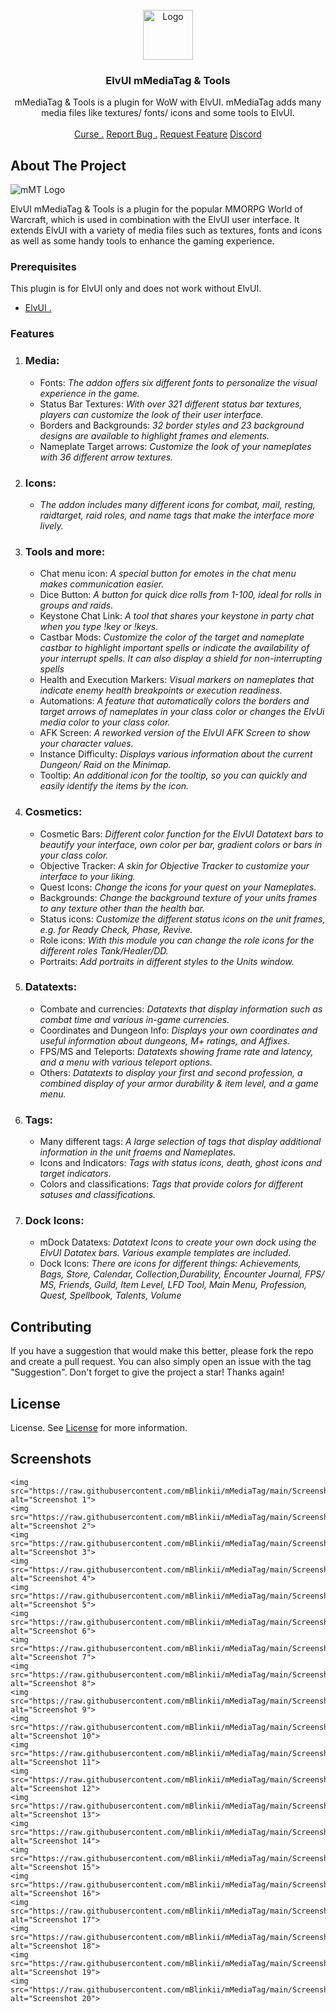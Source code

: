 <br/>
<div align="center">
<img src="https://raw.githubusercontent.com/mBlinkii/mMediaTag/main/Logo/mmt_icon.png" alt="Logo" width="80" height="80">
</a>
<h3 align="center">ElvUI mMediaTag & Tools</h3>
<p align="center">
mMediaTag & Tools is a plugin for WoW with ElvUI. mMediaTag adds many media files like textures/ fonts/ icons and some tools to ElvUI.
<br/>
<br/>
<a href="https://www.curseforge.com/wow/addons/elvui_mmediatag">Curse .</a>  
<a href="https://github.com/mBlinkii/mMediaTag/issues">Report Bug .</a>
<a href="https://github.com/mBlinkii/mMediaTag/issues">Request Feature</a>
<a href="https://discord.gg/AE9XebMU49">Discord</a>
</p>
</div> 

   ## About The Project
   ![mMT Logo](https://raw.githubusercontent.com/mBlinkii/mMediaTag/main/Logo/mmt_logo.png)

   ElvUI mMediaTag & Tools is a plugin for the popular MMORPG World of Warcraft, which is used in combination with the ElvUI user interface. It extends ElvUI with a variety of media files such as textures, fonts and icons as well as some handy tools to enhance the gaming experience.
   ### Prerequisites
   This plugin is for ElvUI only and does not work without ElvUI.
   - <a href="https://tukui.org/">ElvUI .</a>  
   ### Features
   1. ### Media:
      - Fonts: _The addon offers six different fonts to personalize the visual experience in the game._
      - Status Bar Textures: _With over 321 different status bar textures, players can customize the look of their user interface._ 
      - Borders and Backgrounds: _32 border styles and 23 background designs are available to highlight frames and elements._
      - Nameplate Target arrows: _Customize the look of your nameplates with 36 different arrow textures._ 

   2. ### Icons:
      - _The addon includes many different icons for combat,  mail, resting, raidtarget, raid roles, and name tags that make the interface more lively._

   3. ### Tools and more:
      - Chat menu icon: _A special button for emotes in the chat menu makes communication easier._
      - Dice Button: _A button for quick dice rolls from 1-100, ideal for rolls in groups and raids._
      - Keystone Chat Link: _A tool that shares your keystone in party chat when you type !key or !keys._
      - Castbar Mods: _Customize the color of the target and nameplate castbar to highlight important spells or indicate the availability of your interrupt spells. It can also display a shield for non-interrupting spells_
      - Health and Execution Markers: _Visual markers on nameplates that indicate enemy health breakpoints or execution readiness._
      - Automations: _A feature that automatically colors the borders and target arrows of nameplates in your class color or changes the ElvUi media color to your class color._
      - AFK Screen: _A reworked version of the ElvUI AFK Screen to show your character values._
      - Instance Difficulty: _Displays various information about the current Dungeon/ Raid on the Minimap._
      - Tooltip: _An additional icon for the tooltip, so you can quickly and easily identify the items by the icon._

   4. ### Cosmetics:
      - Cosmetic Bars: _Different color function for the ElvUI Datatext bars to beautify your interface, own color per bar, gradient colors or bars in your class color._
      - Objective Tracker: _A skin for Objective Tracker to customize your interface to your liking._
      - Quest Icons: _Change the icons for your quest on your Nameplates._
      - Backgrounds: _Change the background texture of your units frames to any texture other than the health bar._
      - Status icons: _Customize the different status icons on the unit frames, e.g. for Ready Check, Phase, Revive._
      - Role icons: _With this module you can change the role icons for the different roles Tank/Healer/DD._
      - Portraits: _Add portraits in different styles to the Units window._

   5. ### Datatexts:
      - Combate and currencies: _Datatexts that display information such as combat time and various in-game currencies._
      - Coordinates and Dungeon Info: _Displays your own coordinates and useful information about dungeons, M+ ratings, and Affixes._
      - FPS/MS and Teleports: _Datatexts showing frame rate and latency, and a menu with various teleport options._
      - Others: _Datatexts to display your first and second profession, a combined display of your armor durability & item level, and a game menu._

   6. ### Tags:
      - Many different tags: _A large selection of tags that display additional information in the unit fraems and Nameplates._
      - Icons and Indicators: _Tags with status icons, death, ghost icons and target indicators._
      - Colors and classifications: _Tags that provide colors for different satuses and classifications._

   7. ### Dock Icons:
      - mDock Datatexs: _Datatext Icons to create your own dock using the ElvUI Datatex bars. Various example templates are included._
      - Dock Icons: _There are icons for different things: Achievements, Bags, Store, Calendar, Collection,Durability, Encounter Journal, FPS/ MS, Friends, Guild, Item Level, LFD Tool, Main Menu, Profession, Quest, Spellbook, Talents, Volume_

   ## Contributing
   If you have a suggestion that would make this better, please fork the repo and create a pull request. You can also simply open an issue with the tag "Suggestion".
   Don't forget to give the project a star! Thanks again!

   ## License
   License. See [License](https://github.com/mBlinkii/mMediaTag/blob/main/LICENSE.txt) for more information.

   ## Screenshots
    <img src="https://raw.githubusercontent.com/mBlinkii/mMediaTag/main/Screenshot/pre1.png" alt="Screenshot 1">
    <img src="https://raw.githubusercontent.com/mBlinkii/mMediaTag/main/Screenshot/pre2.png" alt="Screenshot 2">
    <img src="https://raw.githubusercontent.com/mBlinkii/mMediaTag/main/Screenshot/pre3.png" alt="Screenshot 3">
    <img src="https://raw.githubusercontent.com/mBlinkii/mMediaTag/main/Screenshot/pre4.png" alt="Screenshot 4">
    <img src="https://raw.githubusercontent.com/mBlinkii/mMediaTag/main/Screenshot/pre5.png" alt="Screenshot 5">
    <img src="https://raw.githubusercontent.com/mBlinkii/mMediaTag/main/Screenshot/pre6.png" alt="Screenshot 6">
    <img src="https://raw.githubusercontent.com/mBlinkii/mMediaTag/main/Screenshot/pre7.png" alt="Screenshot 7">
    <img src="https://raw.githubusercontent.com/mBlinkii/mMediaTag/main/Screenshot/pre8.png" alt="Screenshot 8">
    <img src="https://raw.githubusercontent.com/mBlinkii/mMediaTag/main/Screenshot/pre9.png" alt="Screenshot 9">
    <img src="https://raw.githubusercontent.com/mBlinkii/mMediaTag/main/Screenshot/pre10.png" alt="Screenshot 10">
    <img src="https://raw.githubusercontent.com/mBlinkii/mMediaTag/main/Screenshot/pre11.png" alt="Screenshot 11">
    <img src="https://raw.githubusercontent.com/mBlinkii/mMediaTag/main/Screenshot/pre12.png" alt="Screenshot 12">
    <img src="https://raw.githubusercontent.com/mBlinkii/mMediaTag/main/Screenshot/pre13.png" alt="Screenshot 13">
    <img src="https://raw.githubusercontent.com/mBlinkii/mMediaTag/main/Screenshot/pre14.png" alt="Screenshot 14">
    <img src="https://raw.githubusercontent.com/mBlinkii/mMediaTag/main/Screenshot/pre15.png" alt="Screenshot 15">
    <img src="https://raw.githubusercontent.com/mBlinkii/mMediaTag/main/Screenshot/pre16.png" alt="Screenshot 16">
    <img src="https://raw.githubusercontent.com/mBlinkii/mMediaTag/main/Screenshot/pre17.png" alt="Screenshot 17">
    <img src="https://raw.githubusercontent.com/mBlinkii/mMediaTag/main/Screenshot/pre18.png" alt="Screenshot 18">
    <img src="https://raw.githubusercontent.com/mBlinkii/mMediaTag/main/Screenshot/pre19.png" alt="Screenshot 19">
    <img src="https://raw.githubusercontent.com/mBlinkii/mMediaTag/main/Screenshot/pre20.png" alt="Screenshot 20">